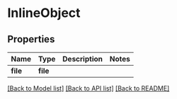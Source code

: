 # InlineObject

## Properties
Name | Type | Description | Notes
------------ | ------------- | ------------- | -------------
**file** | **file** |  | 

[[Back to Model list]](../README.md#documentation-for-models) [[Back to API list]](../README.md#documentation-for-api-endpoints) [[Back to README]](../README.md)


